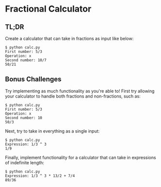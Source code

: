 # Fractional Calculator

## TL;DR

Create a calculator that can take in fractions as input like below:

```
$ python calc.py
First number: 5/3
Operation: x
Second number: 10/7
50/21
```

## Bonus Challenges

Try implementing as much functionality as you're able to! First try allowing your
calculator to handle both fractions and non-fractions, such as:

```
$ python calc.py
First number: 5/3
Operation: x
Second number: 10
50/3
```
Next, try to take in everything as a single input:

```
$ python calc.py
Expression: 1/3 ^ 3
1/9
```
Finally, implement functionality for a calculator that can take in expressions
of indefinite length:

```
$ python calc.py
Expression: 1/3 ^ 3 * 13/2 + 7/4
89/36
```
